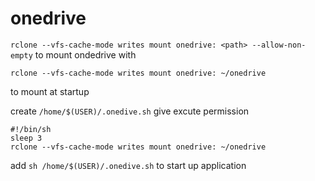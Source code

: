 # onedrive

` rclone --vfs-cache-mode writes mount onedrive: <path> --allow-non-empty `   to mount ondedrive with 

`rclone --vfs-cache-mode writes mount onedrive: ~/onedrive` 

to mount at startup

create  `/home/$(USER)/.onedive.sh` give excute permission 
```
#!/bin/sh
sleep 3
rclone --vfs-cache-mode writes mount onedrive: ~/onedrive
```
add `sh /home/$(USER)/.onedive.sh` to start up application  
